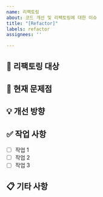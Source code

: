 ```yaml
---
name: 리팩토링
about: 코드 개선 및 리팩토링에 대한 이슈
title: "[Refactor]"
labels: refactor
assignees: ''

---
```


## 🔧 리팩토링 대상
<!-- 리팩토링할 코드 또는 기능에 대해 설명해주세요 -->

## 🤔 현재 문제점
<!-- 현재 코드의 문제점이나 개선이 필요한 이유를 설명해주세요 -->

## 💡 개선 방향
<!-- 어떻게 개선할 계획인지 설명해주세요 -->

## ✅ 작업 사항
<!-- 구체적인 작업 목록을 작성해주세요 -->
- [ ] 작업 1
- [ ] 작업 2
- [ ] 작업 3

## 📋 기타 사항
<!-- 추가 정보나 고려사항이 있다면 작성해주세요 -->
